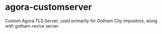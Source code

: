 # agora-customserver
 Custom Agora TLS Server, used primarily for Gotham City Impostors, along with gotham-revive server
